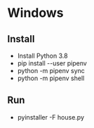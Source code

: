 # Windows

## Install

- Install Python 3.8
- pip install --user pipenv
- python -m pipenv sync
- python -m pipenv shell

## Run
- pyinstaller -F house.py

<!-- pyinstaller -F <python file>   # 打包成單執行檔，適合小檔
pyinstaller -D <python file>   # 打包成多個文件，適合框架類程式 -->
